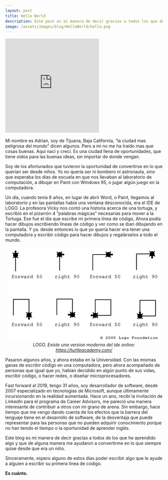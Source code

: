 ```yaml
---
layout: post
title: Hello World
description: Este post es mi manera de decir gracias a todos los que de alguna manera me ayudaron a convertirme en lo que siempre quise desde que era un niño.
image: /assets/images/blog/HelloWorld/hello.png
---
```


<div class="post-content">
<iframe class="image left" src="https://open.spotify.com/embed/user/dangobah/playlist/5zy1XBGtJ3OB1828W4XT9D" width="300" height="300" frameborder="0" allowtransparency="true" allow="encrypted-media"></iframe>
<p>Mi nombre es Adrian, soy de Tijuana, Baja California, “la ciudad mas peligrosa del mundo” dicen algunos. Pero a mi no me ha traído mas que cosas buenas. Aquí nací y crecí. Es una ciudad llena de oportunidades, que tiene oídos para las buenas ideas, sin importar de donde vengan.</p>

<p>Soy de los afortunados que tuvieron la oportunidad de convertirse en lo que querían ser desde niños. Yo no quería ser ni bombero ni astronauta, sino que esperaba los días de escuela en que nos llevaban al laboratorio de computación, a dibujar en Paint con Windows 95, o jugar algún juego en la computadora.</p>

<p>Un día, cuando tenía 8 años, en lugar de abrir Word, o Paint, llegamos al laboratorio y en las pantallas había una ventana desconocida, era el IDE de LOGO. La profesora Vicky nos contó una historia acerca de una tortuga, y escribió en el pizarrón 4 “palabras mágicas” necesarias para mover a la Tortuga. Ese fue el día que escribe mi primera línea de código, Ahora podía hacer dibujos escribiendo líneas de código y ver como se iban dibujando en la pantalla. Y ya. desde entonces lo que yo quería hacer era tener una computadora y escribir código para hacer dibujos y regalárselos a todo el mundo.</p>

<p style="text-align:center !important;">
<span class="image"><img src="/assets/images/blog/HelloWorld/logo_mit.png"></span>
<br><i>LOGO. Existe una version moderna del ide online: <a href="https://turtleacademy.com/" target="_blank">https://turtleacademy.com/</a></i>
</p>

<p>Pasaron algunos años, y ahora estaba en la Universidad. Con las mismas ganas de escribir código en una computadora, pero ahora acompañado de personas que igual que yo, habían decidido en algún punto de sus vidas, escribir código, o hacer redes, o diseñar microprocesadores.</p>

<p>Fast forward al 2019, tengo 31 años, soy desarrollador de software, desde 2007 especializado en tecnologías de Microsoft, aunque últimamente incursionando en la realidad aumentada. Hace un ano, recibí la invitación de LinkedIn para el programa de Career Advisors, me pareció una manera interesante de contribuir a otros con mi grano de arena. Sin embargo, hace tiempo que me vengo dando cuenta de los efectos que la barrera del lenguaje tiene en el desarrollo de software, de la desventaja que puede representar para las personas que no pueden adquirir conocimiento porque no han tenido el tiempo o la oportunidad de aprender inglés.</p>

<p>Este blog es mi manera de decir gracias a todos de los que he aprendido algo y que de alguna manera me ayudaron a convertirme en lo que siempre quise desde que era un niño.</p>

<p>Sinceramente, espero alguno de estos días poder escribir algo que le ayude a alguien a escribir su primera línea de código.</p>

<p><strong>Es cuánto.</strong></p>
</div>
